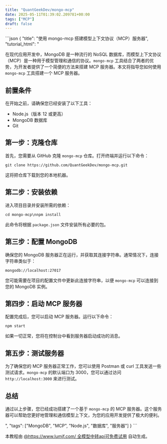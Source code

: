 ```yaml
---
title: "QuantGeekDev/mongo-mcp"
date: 2025-05-11T01:39:02.209781+00:00
tags: ["MCP"]
draft: false
---
```


<p>```json
{
  "title": "使用 mongo-mcp 搭建模型上下文协议（MCP）服务器",
  "tutorial_html": "<p>在现代应用开发中，MongoDB 是一种流行的 NoSQL 数据库，而模型上下文协议（MCP）是一种用于模型管理和通信的协议。<code>mongo-mcp</code> 工具结合了两者的优势，为开发者提供了一个简便的方法来搭建 MCP 服务器。本文将指导您如何使用 <code>mongo-mcp</code> 工具搭建一个 MCP 服务器。</p><h2>前置条件</h2><p>在开始之前，请确保您已经安装了以下工具：</p><ul><li>Node.js（版本 12 或更高）</li><li>MongoDB 数据库</li><li>Git</li></ul><h2>第一步：克隆仓库</h2><p>首先，您需要从 GitHub 克隆 <code>mongo-mcp</code> 仓库。打开终端并运行以下命令：</p><pre><code>git clone https://github.com/QuantGeekDev/mongo-mcp.git</code></pre><p>这将把仓库下载到您的本地机器。</p><h2>第二步：安装依赖</h2><p>进入项目目录并安装所需的依赖：</p><pre><code>cd mongo-mcp\nnpm install</code></pre><p>此命令将根据 <code>package.json</code> 文件安装所有必要的包。</p><h2>第三步：配置 MongoDB</h2><p>确保您的 MongoDB 服务器正在运行，并获取其连接字符串。通常情况下，连接字符串类似于：</p><pre><code>mongodb://localhost:27017</code></pre><p>您可能需要在项目的配置文件中更新此连接字符串，以便 <code>mongo-mcp</code> 可以连接到您的 MongoDB 实例。</p><h2>第四步：启动 MCP 服务器</h2><p>配置完成后，您可以启动 MCP 服务器。运行以下命令：</p><pre><code>npm start</code></pre><p>如果一切正常，您将在控制台中看到服务器启动成功的消息。</p><h2>第五步：测试服务器</h2><p>为了确保您的 MCP 服务器正常工作，您可以使用 Postman 或 curl 工具发送一些测试请求。<code>mongo-mcp</code> 的默认端口为 3000，您可以通过访问 <code>http://localhost:3000</code> 来进行测试。</p><h2>总结</h2><p>通过以上步骤，您已经成功搭建了一个基于 <code>mongo-mcp</code> 的 MCP 服务器。这个服务器可以帮助您更好地管理和通信模型上下文，为您的应用开发提供了极大的便利。</p>",
  "tags": ["MongoDB", "MCP", "Node.js", "数据库", "服务器"]
}
```</p><p>本教程由 <a href="https://www.lumjf.com/" target="_blank">@https://www.lumjf.com/ 全模型中转api可免费试用</a> 自动生成。</p>